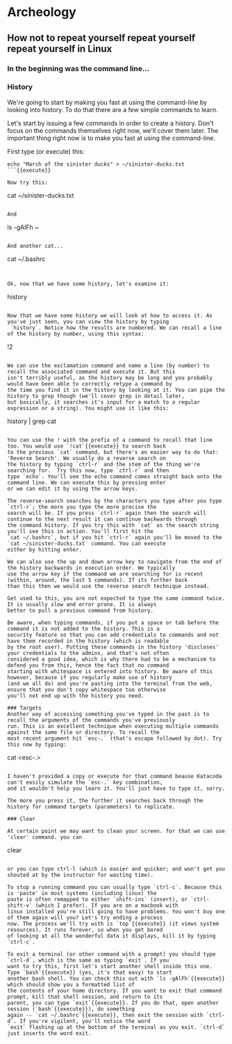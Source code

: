 # Archeology 
## How not to repeat yourself repeat yourself repeat yourself in Linux
### In the beginning was the command line...

### History
We're going to start by making you fast at using the command-line by looking into history. To do that there are a few 
simple commands to learn.

Let's start by issuing a few commands in order to create a history. Don't focus on the commands themselves right now, 
we'll cover them later. The important thing right now is to make you fast at using the command-line.

First type (or execute) this:

```
echo "March of the sinister ducks" > ~/sinister-ducks.txt
```{{execute}}

Now try this:

```
cat ~/sinister-ducks.txt
```{{execute}}

And

```
ls -gAlFh ~
```{{execute}}

And another cat...

```
cat ~/.bashrc
```{{execute}}


Ok, now that we have some history, let's examine it:

```
history
```{{execute}}

Now that we have some history we will look at how to access it. As you've just seen, you can view the history by typing
 `history`. Notice how the results are numbered. We can recall a line of the history by number, using this syntax:

```
!2
```{{execute}}

We can use the exclamation command and name a line (by number) to recall the associated command and execute it. But this 
isn't terribly useful, as the history may be long and you probably would have been able to correctly retype a command by
the time you find it in the history by looking at it. You can pipe the history to grep though (we'll cover grep in detail later,
but basically, it searches it's input for a match to a regular expression or a string). You might use it like this:

```
history | grep cat
```{{execute}}

You can use the ! with the prefix of a command to recall that line too. You would use `!cat`{{execute}} to search back
to the previous `cat` command, but there's an easier way to do that: 'Reverse Search'. We usually do a reverse search on 
the history by typing `ctrl-r` and the stem of the thing we're searching for.  Try this now, type `ctrl-r` and then 
type `echo`. You'll see the echo command comes straight back onto the command line. We can execute this by pressing enter 
or we can edit it by using the arrow keys.

The reverse-search searches by the characters you type after you type `ctrl-r`; the more you type the more precise the 
search will be. If you press `ctrl-r` again then the search will continue to the next result it can continue backwards through 
the command history. If you try this with `cat` as the search string you'll see this in action. You'll first hit the 
`cat ~/.bashrc`, but if you hit `ctrl-r` again you'll be moved to the `cat ~/sinister-ducks.txt` command. You can execute 
either by hitting enter.

We can also use the up and down arrow key to navigate from the end of the history backwards in execution order. We typically 
use the arrow key if the command we are searching for is recent (within, around, the last 5 commands). If its further back 
than this then we would use the reverse search technique instead.

Get used to this, you are not expected to type the same command twice. It is usually slow and error prone. It is always 
better to pull a previous command from history.

Be aware, when typing commands, if you put a space or tab before the command it is not added to the history. This is a 
security feature so that you can add credentials to commands and not have them recorded in the history (which is readable
by the root user). Putting these commands in the history 'discloses' your credentials to the admins, and that's not often
considered a good idea, which is why there had to be a mechanism to defend you from this, hence the fact that no command
starting with whitespace is entered into history. Be aware of this however, because if you regularly make use of history
(and we all do) and you're pasting into the terminal from the web, ensure that you don't copy whitespace too otherwise
you'll not end up with the history you need.

### Targets
Another way of accessing something you've typed in the past is to recall the arguments of the commands you've previously 
run. This is an excellent technique when executing multiple commands against the same file or directory. To recall the 
most recent argument hit `esc-.` (that's escape followed by dot). Try this now by typing:

```
cat <esc-.>
```

I haven't provided a copy or execute for that command beause Katacoda can't easily simulate the `esc-.` key combination, 
and it wouldn't help you learn it. You'll just have to type it, sorry.

The more you press it, the further it searches back through the history for command targets (parameters) to replicate.

### Clear

At certain point we may want to clean your screen. for that we can use 'clear' command. you can 

```
clear
```{{execute}}

or you can type ctrl-l (which is easier and quicker; and won't get you shouted at by the instructor for wasting time).

To stop a running command you can usually type `ctrl-c`. Because this is 'paste' in most systems (including linux) the 
paste is often remapped to either `shift-ins` (insert), or `ctrl-shift-v` (which I prefer). If you are on a macbook with 
linux installed you're still going to have problems. You won't buy one of them again will you? Let's try ending a process
now. The process we'll try with is `top`{{execute}} (it views system resources). It runs forever, so when you get bored
of looking at all the wonderful data it displays, kill it by typing `ctrl-c`.

To exit a terminal (or other command with a prompt) you should type `ctrl-d`, which is the same as typing `exit`. If you 
want to try this, first let's start another shell inside this one. Type `bash`{{execute}} (yes, it's that easy) to start
another bash shell. You can check this out with `ls -gAlFh`{{execute}} which should show you a formatted list of 
the contents of your home directory. If you want to exit that command prompt, kill that shell session, and return to its 
parent, you can type `exit`{{execute}}. If you do that, open another session (`bash`{{execute}}), do something
again -- `cat ~/.bashrc`{{execute}}, then exit the session with `ctrl-d`. If you're vigilent, you'll notice the word
`exit` flashing up at the bottom of the terminal as you exit. `ctrl-d` just inserts the word exit.

